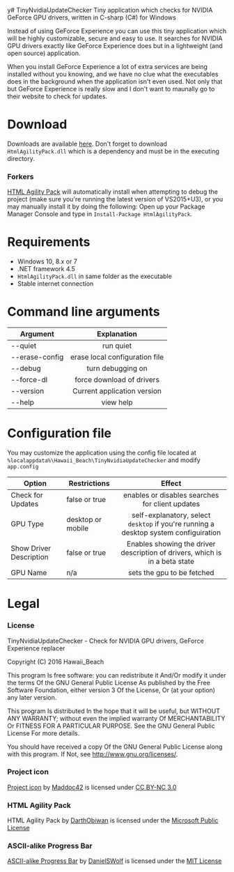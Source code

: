 y# TinyNvidiaUpdateChecker
Tiny application which checks for NVIDIA GeForce GPU drivers, written in C-sharp (C#) for Windows

Instead of using GeForce Experience you can use this tiny application which will be highly customizable, secure and easy to use.
It searches for NVIDIA GPU drivers exactly like GeForce Experience does but in a lightweight (and open source) application. 

When you install GeForce Experience a lot of extra services are being installed without you knowing, and we have no clue what the executables does in the background when the application isn't even used.
Not only that but GeForce Experience is really slow and I don't want to maunally go to their website to check for updates.

# Download
Downloads are available [here](https://github.com/ElPumpo/TinyNvidiaUpdateChecker/releases).
Don't forget to download `HtmlAgilityPack.dll` which is a dependency and must be in the executing directory.

### Forkers
[HTML Agility Pack](https://www.nuget.org/packages/HtmlAgilityPack) will automatically install when attempting to debug the project (make sure you're running the latest version of VS2015+U3), or you may manually install it by doing the following: Open up your Package Manager Console and type in `Install-Package HtmlAgilityPack`.

# Requirements
+ Windows 10, 8.x or 7
+ .NET framework 4.5
+ `HtmlAgilityPack.dll` in same folder as the executable
+ Stable internet connection

# Command line arguments
| Argument   | Explanation |
| ---------- |:-----------:|
| --quiet | run quiet |
| --erase-config | erase local configuration file |
| --debug | turn debugging on |
| --force-dl | force download of drivers |
| --version | Current application version |
| --help | view help |

# Configuration file
You may customize the application using the config file located at `%localappdata%\Hawaii_Beach\TinyNvidiaUpdateChecker` and modify `app.config`

| Option | Restrictions | Effect |
| ------ | ------------ |:------:|
| Check for Updates | false or true | enables or disables searches for client updates |
| GPU Type | desktop or mobile | self-explanatory, select `desktop` if you're running a desktop system configuiration |
| Show Driver Description | false or true | Enables showing the driver description of drivers, which is in a beta state |
| GPU Name | n/a | sets the gpu to be fetched |

# Legal

### License
TinyNvidiaUpdateChecker - Check for NVIDIA GPU drivers, GeForce Experience replacer

Copyright (C) 2016 Hawaii_Beach

This program Is free software: you can redistribute it And/Or modify it under the terms Of the GNU General Public License As published by the Free Software Foundation, either version 3 Of the License, Or (at your option) any later version.

This program Is distributed In the hope that it will be useful, but WITHOUT ANY WARRANTY; without even the implied warranty Of MERCHANTABILITY Or FITNESS FOR A PARTICULAR PURPOSE. See the GNU General Public License For more details.

You should have received a copy Of the GNU General Public License along with this program. If Not, see <http://www.gnu.org/licenses/>.

### Project icon
[Project icon](https://github.com/Maddoc42/Android-Material-Icon-Generator) by [Maddoc42](https://github.com/Maddoc42) is licensed under [CC BY-NC 3.0](https://creativecommons.org/licenses/by-nc/3.0/)

### HTML Agility Pack
HTML Agility Pack by [DarthObiwan](https://www.codeplex.com/site/users/view/DarthObiwan) is licensed under the [Microsoft Public License](https://msdn.microsoft.com/en-us/library/ff648068.aspx)

### ASCII-alike Progress Bar
[ASCII-alike Progress Bar](https://gist.github.com/DanielSWolf/0ab6a96899cc5377bf54) by [DanielSWolf](https://github.com/DanielSWolf) is licensed under the [MIT License](https://opensource.org/licenses/MIT)

